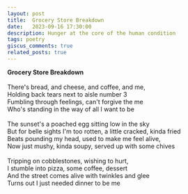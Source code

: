```yaml
---
layout: post
title:  Grocery Store Breakdown
date:   2023-09-16 17:30:00
description: Hunger at the core of the human condition
tags: poetry
giscus_comments: true
related_posts: true
---
```


<div class="poem">
<b>Grocery Store Breakdown</b><br><br>There's bread, and cheese, and coffee, and me,<br>Holding back tears next to aisle number 3<br>Fumbling through feelings, can't forgive the me<br>Who's standing in the way of all I want to be<br><br>The sunset's a poached egg sitting low in the sky<br>But for belle sights I'm too rotten, a little cracked, kinda fried<br>Beats pounding my head, used to make me feel alive,<br>Now just mushy, kinda soupy, served up with some chives<br><br>Tripping on cobblestones, wishing to hurt,<br>I stumble into pizza, some coffee, dessert<br>And the street comes alive with twinkles and glee<br>Turns out I just needed dinner to be me</div>
